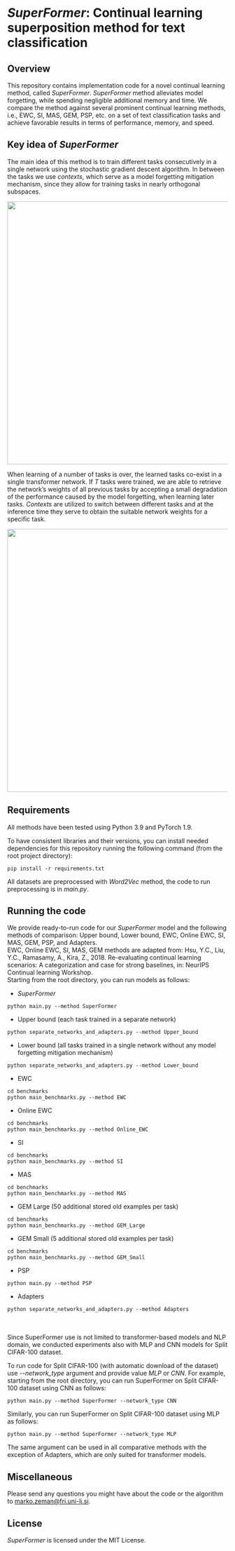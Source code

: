 # *SuperFormer*: Continual learning superposition method for text classification

## Overview

This repository contains implementation code for a novel continual learning method, called *SuperFormer*.
*SuperFormer* method alleviates model forgetting, while spending negligible additional memory and time. 
We compare the method against several prominent continual learning methods, i.e., EWC, SI, MAS, GEM, PSP, etc. on a set of
text classification tasks and achieve favorable results in terms of performance, memory, and speed.

## Key idea of *SuperFormer*

The main idea of this method is to train different tasks consecutively in a single network using the stochastic gradient descent algorithm.
In between the tasks we use *contexts*, which serve as a model forgetting mitigation mechanism, 
since they allow for training tasks in nearly orthogonal subspaces. 

<!-- ![SuperFormer learning] -->
<!-- (images/SF_learning.png "SuperFormer learning") -->
<p align="center">
    <img src="images/SF_learning.png" width="600" align="center">
</p>

When learning of a number of tasks is over, the learned tasks co-exist in
a single transformer network. If *T* tasks were trained, we are able to retrieve
the network’s weights of all previous tasks by accepting a small degradation of
the performance caused by the model forgetting, when learning later tasks.
*Contexts* are utilized to switch between different tasks 
and at the inference time they serve to obtain the suitable network weights for a specific task.

<!-- ![SuperFormer inference] -->
<!-- (images/SF_inference.png "SuperFormer inference") -->
<p align="center">
    <img src="images/SF_inference.png" width="600" align="center">
</p>


## Requirements

All methods have been tested using Python 3.9 and PyTorch 1.9.

To have consistent libraries and their versions, you can install needed dependencies 
for this repository running the following command (from the root project directory):

```
pip install -r requirements.txt
```

All datasets are preprocessed with *Word2Vec* method, the code to run preprocessing is in *main.py*.


## Running the code

We provide ready-to-run code for our *SuperFormer* model and the following methods of comparison: 
Upper bound, Lower bound, EWC, Online EWC, SI, MAS, GEM, PSP, and Adapters. <br />
EWC, Online EWC, SI, MAS, GEM methods are adapted from:
Hsu, Y.C., Liu, Y.C., Ramasamy, A., Kira, Z., 2018. Re-evaluating continual
learning scenarios: A categorization and case for strong baselines, in:
NeurIPS Continual learning Workshop. <br />
Starting from the root directory, you can run models as follows:

- *SuperFormer*
```
python main.py --method SuperFormer
```

- Upper bound (each task trained in a separate network)
```
python separate_networks_and_adapters.py --method Upper_bound
```

- Lower bound (all tasks trained in a single network without any model forgetting mitigation mechanism)
```
python separate_networks_and_adapters.py --method Lower_bound
```

- EWC
```
cd benchmarks
python main_benchmarks.py --method EWC
```

- Online EWC
```
cd benchmarks
python main_benchmarks.py --method Online_EWC
```

- SI
```
cd benchmarks
python main_benchmarks.py --method SI
```

- MAS
```
cd benchmarks
python main_benchmarks.py --method MAS
```

- GEM Large (50 additional stored old examples per task)
```
cd benchmarks
python main_benchmarks.py --method GEM_Large
```

- GEM Small (5 additional stored old examples per task)
```
cd benchmarks
python main_benchmarks.py --method GEM_Small
```

- PSP
```
python main.py --method PSP
```

- Adapters
```
python separate_networks_and_adapters.py --method Adapters
```


<br/><br/>
Since SuperFormer use is not limited to transformer-based models and NLP domain, 
we conducted experiments also with MLP and CNN models for Split CIFAR-100 dataset.

To run code for Split CIFAR-100 (with automatic download of the dataset) use *--network_type* argument and provide value *MLP* or *CNN*.
For example, starting from the root directory, you can run SuperFormer on Split CIFAR-100 dataset using CNN as follows:

```
python main.py --method SuperFormer --network_type CNN
```

Similarly, you can run SuperFormer on Split CIFAR-100 dataset using MLP as follows:

```
python main.py --method SuperFormer --network_type MLP
```

The same argument can be used in all comparative methods with the exception of Adapters, which are only suited for transformer models.


## Miscellaneous

Please send any questions you might have about the code or the algorithm to <marko.zeman@fri.uni-lj.si>.

## License

*SuperFormer* is licensed under the MIT License.
